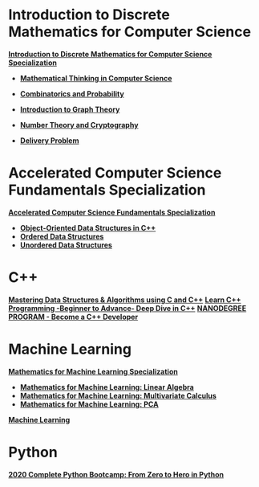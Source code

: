


# Introduction to Discrete Mathematics for Computer Science
**[Introduction to Discrete Mathematics for Computer Science Specialization](https://www.coursera.org/specializations/discrete-mathematics?)**
+ **[Mathematical Thinking in Computer Science](https://www.coursera.org/learn/what-is-a-proof?specialization=discrete-mathematics)**

+ **[Combinatorics and Probability](https://www.coursera.org/learn/combinatorics?specialization=discrete-mathematics)**
+ **[Introduction to Graph Theory](https://www.coursera.org/learn/graphs?specialization=discrete-mathematics)**
+ **[Number Theory and Cryptography](https://www.coursera.org/learn/number-theory-cryptography?specialization=discrete-mathematics)**
+ **[Delivery Problem](https://www.coursera.org/learn/delivery-problem)**


# Accelerated Computer Science Fundamentals Specialization
**[Accelerated Computer Science Fundamentals Specialization](https://www.coursera.org/specializations/cs-fundamentals)**
+ **[Object-Oriented Data Structures in C++](https://www.coursera.org/learn/cs-fundamentals-1)**
+ **[Ordered Data Structures](https://www.coursera.org/learn/cs-fundamentals-2)**
+ **[Unordered Data Structures](https://www.coursera.org/learn/cs-fundamentals-3)**

# C++
**[Mastering Data Structures & Algorithms using C and C++](https://www.udemy.com/share/101WoeBEAccF9bQHw=/)**
**[Learn C++ Programming -Beginner to Advance- Deep Dive in C++](https://www.udemy.com/share/101WveBEAccF9bQHw=/)**
**[NANODEGREE PROGRAM - Become a C++ Developer](https://www.udacity.com/course/c-plus-plus-nanodegree--nd213)**


# Machine Learning
**[Mathematics for Machine Learning Specialization](https://www.coursera.org/specializations/mathematics-machine-learning)**
+ **[Mathematics for Machine Learning: Linear Algebra](https://www.coursera.org/learn/linear-algebra-machine-learning)**
+ **[Mathematics for Machine Learning: Multivariate Calculus](https://www.coursera.org/learn/multivariate-calculus-machine-learning)**
+ **[Mathematics for Machine Learning: PCA](https://www.coursera.org/learn/pca-machine-learning)**

**[Machine Learning](https://www.coursera.org/learn/machine-learning?)**


# Python
**[2020 Complete Python Bootcamp: From Zero to Hero in Python](https://www.udemy.com/share/101W8QBEAccF9bQHw=/)**
